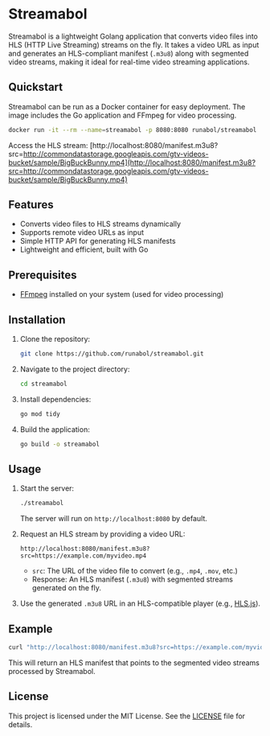 # Streamabol

Streamabol is a lightweight Golang application that converts video files into HLS (HTTP Live Streaming) streams on the fly. It takes a video URL as input and generates an HLS-compliant manifest (`.m3u8`) along with segmented video streams, making it ideal for real-time video streaming applications.

## Quickstart

Streamabol can be run as a Docker container for easy deployment. The image includes the Go application and FFmpeg for video processing.

```bash
docker run -it --rm --name=streamabol -p 8080:8080 runabol/streamabol
```

Access the HLS stream: [http://localhost:8080/manifest.m3u8?src=http://commondatastorage.googleapis.com/gtv-videos-bucket/sample/BigBuckBunny.mp4](http://localhost:8080/manifest.m3u8?src=http://commondatastorage.googleapis.com/gtv-videos-bucket/sample/BigBuckBunny.mp4)

## Features
- Converts video files to HLS streams dynamically
- Supports remote video URLs as input
- Simple HTTP API for generating HLS manifests
- Lightweight and efficient, built with Go

## Prerequisites
- [FFmpeg](https://ffmpeg.org/download.html) installed on your system (used for video processing)

## Installation
1. Clone the repository:
   ```bash
   git clone https://github.com/runabol/streamabol.git
   ```
2. Navigate to the project directory:
   ```bash
   cd streamabol
   ```
3. Install dependencies:
   ```bash
   go mod tidy
   ```
4. Build the application:
   ```bash
   go build -o streamabol
   ```

## Usage
1. Start the server:
   ```bash
   ./streamabol
   ```
   The server will run on `http://localhost:8080` by default.

2. Request an HLS stream by providing a video URL:
   ```
   http://localhost:8080/manifest.m3u8?src=https://example.com/myvideo.mp4
   ```
   - `src`: The URL of the video file to convert (e.g., `.mp4`, `.mov`, etc.)
   - Response: An HLS manifest (`.m3u8`) with segmented streams generated on the fly.

3. Use the generated `.m3u8` URL in an HLS-compatible player (e.g., [HLS.js](https://hlsjs.video-dev.org/)).

## Example
```bash
curl "http://localhost:8080/manifest.m3u8?src=https://example.com/myvideo.mp4"
```
This will return an HLS manifest that points to the segmented video streams processed by Streamabol.

## License
This project is licensed under the MIT License. See the [LICENSE](LICENSE) file for details.
